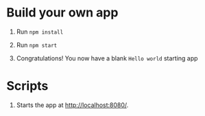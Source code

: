
# Build your own app

1. Run `npm install`

2. Run `npm start`

3. Congratulations! You now have a blank `Hello world` starting app


# Scripts

1. Starts the app at [http://localhost:8080/](http://localhost:8080/).
